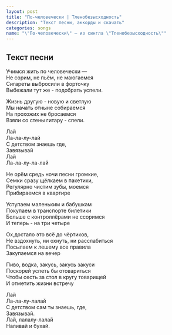 ```yaml
---
layout: post
title: "По-человечески | Тленобезысходность"
description: "Текст песни, аккорды и скачать"
categories: songs
name: "\"По-человечески\" — из сингла \"Тленобезысходность\""
---
```



## Текст песни
Учимся жить по человечески —  
Не сорим, не пьём, не маюгаемся  
Сигареты выбросили в форточку  
Выбежали тут же - подобрать успели.  
  
Жизнь другую - новую и светлую  
Мы начать отныне собираемся  
На прохожих не бросаемся  
Взяли со стены гитару - спели.  

Лай  
Ла-ла-лу-лай  
С детством знаешь где,  
Завязывай  
Лай  
Ла-ла-лу-ла-лай  

Не орём средь ночи песни громкие,  
Семки сразу щёлкаем в пакетики,  
Регулярно чистим зубы, моемся  
Прибираемся в квартире  

Уступаем маленьким и бабушкам  
Покупаем в транспорте билетики  
Больше с контроллёрами не ссоримся  
И теперь - на три четыре  
  
Ох,достало это всё до чёртиков,  
Не вздохнуть, ни охнуть, ни расслабиться  
Посылаем к лешему все правила  
Закупаемся на вечер  
  
Пиво, водка, закусь, закусь закуси  
Поскорей успеть бы отовариться  
Чтобы сесть за стол в кругу товарищей  
И отметить жизни встречу  
  
Лай  
Ла-ла-лу-лалай  
С детством сам ты знаешь, где,  
Завязывай.  
Лай, лалалу-лалай  
Наливай и бухай.